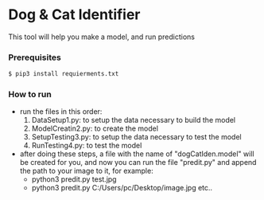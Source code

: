 # Dog & Cat Identifier

This tool will help you make a model, and run predictions

### Prerequisites

```sh
$ pip3 install requierments.txt
```
### How to run
- run the files in this order:
    1) DataSetup1.py: to setup the data necessary to build the model
    2) ModelCreatin2.py: to create the model
    3) SetupTesting3.py: to setup the data necessary to test the model
    4) RunTesting4.py: to test the model
- after doing these steps, a file with the name of "dogCatIden.model" will be created for you, and now you can run the file "predit.py" and append the path to your image to it, for example:
    - python3 predit.py test.jpg
    - python3 predit.py C:/Users/pc/Desktop/image.jpg
    etc..



